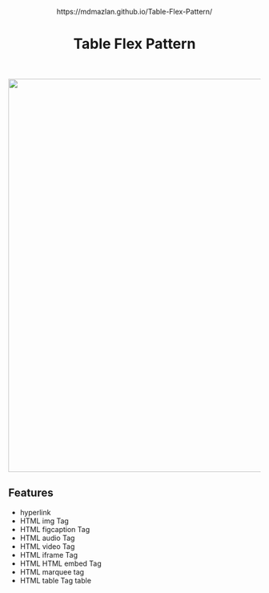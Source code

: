 <p align="center">
https://mdmazlan.github.io/Table-Flex-Pattern/
<h1 align="center">Table Flex Pattern</h1>
  <p align="center"> <br />
    <br />
    <img src="img/Screehshot.png" width="656" height="785" />
    <h2 align="left">Features</h2>
    
  * hyperlink 
  * HTML img Tag
  * HTML figcaption  Tag
  * HTML audio Tag
  * HTML video Tag
  * HTML iframe Tag
  * HTML HTML embed Tag
  * HTML marquee tag
  * HTML table Tag table
  </p>
</p>
